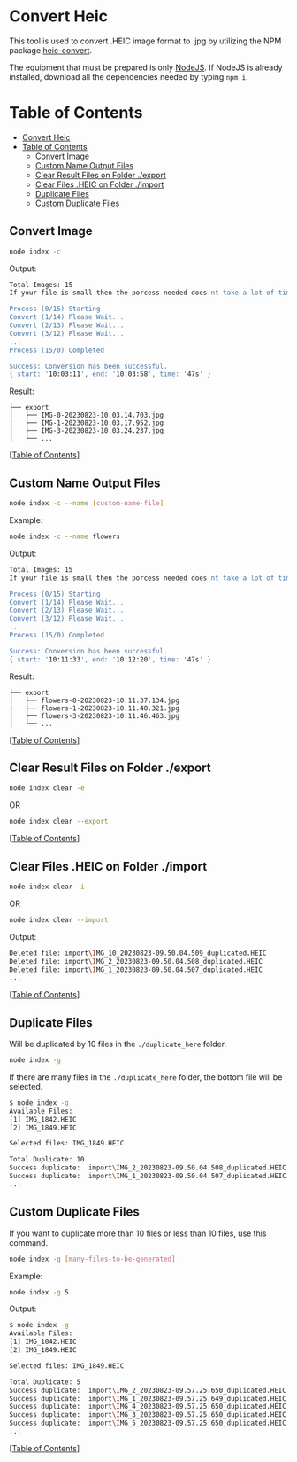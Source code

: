# Convert Heic

This tool is used to convert .HEIC image format to .jpg by utilizing the NPM package [heic-convert](https://www.npmjs.com/package/heic-convert).

The equipment that must be prepared is only [NodeJS](https://nodejs.org/en). If NodeJS is already installed, download all the dependencies needed by typing `npm i`.

# Table of Contents

- [Convert Heic](#convert-heic)
- [Table of Contents](#table-of-contents)
  - [Convert Image](#convert-image)
  - [Custom Name Output Files](#custom-name-output-files)
  - [Clear Result Files on Folder ./export](#clear-result-files-on-folder-export)
  - [Clear Files .HEIC on Folder ./import](#clear-files-heic-on-folder-import)
  - [Duplicate Files](#duplicate-files)
  - [Custom Duplicate Files](#custom-duplicate-files)

## Convert Image

```sh
node index -c
```

Output:

```sh
Total Images: 15
If your file is small then the porcess needed does'nt take a lot of time.

Process (0/15) Starting
Convert (1/14) Please Wait...
Convert (2/13) Please Wait...
Convert (3/12) Please Wait...
...
Process (15/0) Completed

Success: Conversion has been successful.
{ start: '10:03:11', end: '10:03:58', time: '47s' }
```

Result:

```
├── export
|   ├── IMG-0-20230823-10.03.14.703.jpg
|   ├── IMG-1-20230823-10.03.17.952.jpg
│   ├── IMG-3-20230823-10.03.24.237.jpg
│   └── ...
```

[[Table of Contents](#table-of-contents)]

## Custom Name Output Files

```sh
node index -c --name [custom-name-file]
```

Example:

```sh
node index -c --name flowers
```

Output:

```sh
Total Images: 15
If your file is small then the porcess needed does'nt take a lot of time.

Process (0/15) Starting
Convert (1/14) Please Wait...
Convert (2/13) Please Wait...
Convert (3/12) Please Wait...
...
Process (15/0) Completed

Success: Conversion has been successful.
{ start: '10:11:33', end: '10:12:20', time: '47s' }
```

Result:

```
├── export
|   ├── flowers-0-20230823-10.11.37.134.jpg
|   ├── flowers-1-20230823-10.11.40.321.jpg
│   ├── flowers-3-20230823-10.11.46.463.jpg
│   └── ...
```

[[Table of Contents](#table-of-contents)]

## Clear Result Files on Folder ./export

```sh
node index clear -e
```

OR

```sh
node index clear --export
```

[[Table of Contents](#table-of-contents)]

## Clear Files .HEIC on Folder ./import

```sh
node index clear -i
```

OR

```sh
node index clear --import
```

Output:

```sh
Deleted file: import\IMG_10_20230823-09.50.04.509_duplicated.HEIC
Deleted file: import\IMG_2_20230823-09.50.04.508_duplicated.HEIC
Deleted file: import\IMG_1_20230823-09.50.04.507_duplicated.HEIC
...
```

[[Table of Contents](#table-of-contents)]

## Duplicate Files

Will be duplicated by 10 files in the `./duplicate_here` folder.

```sh
node index -g
```

If there are many files in the `./duplicate_here` folder, the bottom file will be selected.

```sh
$ node index -g
Available Files:
[1] IMG_1842.HEIC
[2] IMG_1849.HEIC

Selected files: IMG_1849.HEIC

Total Duplicate: 10
Success duplicate:  import\IMG_2_20230823-09.50.04.508_duplicated.HEIC
Success duplicate:  import\IMG_1_20230823-09.50.04.507_duplicated.HEIC
...
```

## Custom Duplicate Files

If you want to duplicate more than 10 files or less than 10 files, use this command.

```sh
node index -g [many-files-to-be-generated]
```

Example:

```sh
node index -g 5
```

Output:

```sh
$ node index -g
Available Files:
[1] IMG_1842.HEIC
[2] IMG_1849.HEIC

Selected files: IMG_1849.HEIC

Total Duplicate: 5
Success duplicate:  import\IMG_2_20230823-09.57.25.650_duplicated.HEIC
Success duplicate:  import\IMG_1_20230823-09.57.25.649_duplicated.HEIC
Success duplicate:  import\IMG_4_20230823-09.57.25.650_duplicated.HEIC
Success duplicate:  import\IMG_3_20230823-09.57.25.650_duplicated.HEIC
Success duplicate:  import\IMG_5_20230823-09.57.25.650_duplicated.HEIC
...
```

[[Table of Contents](#table-of-contents)]
